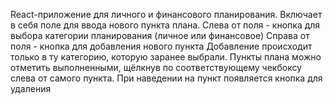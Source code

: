 React-приложение для личного и финансового планирования.
Включает в себя поле для ввода нового пункта плана.
Слева от поля - кнопка для выбора категории планирования (личное или финансовое)
Справа от поля - кнопка для добавления нового пункта
Добавление происходит только в ту категорию, которую заранее выбрали.
Пункты плана можно отметить выполненными, щёлкнув по соответствующему чекбоксу слева от самого пункта.
При наведении на пункт появляется кнопка для удаления